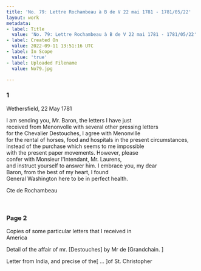 ```yaml
---
title: 'No. 79: Lettre Rochambeau à B de V 22 mai 1781 - 1781/05/22'
layout: work
metadata:
- label: Title
  value: 'No. 79: Lettre Rochambeau à B de V 22 mai 1781 - 1781/05/22'
- label: Created On
  value: 2022-09-11 13:51:16 UTC
- label: In Scope
  value: 'true'
- label: Uploaded Filename
  value: No79.jpg

---
```


<div class="pages">
<div id="translation-32541522">
<h3>1</h3>
<div class="page-content">
<p>Wethersfield, 22 May 1781</p>
<p>I am sending you, Mr. Baron, the letters I have just <br/>
received from Menonvolle with several other pressing letters <br/>
for the Chevalier Destouches, I agree with Menonville <br/>
for the rental of horses, food and hospitals in the present circumstances, instead of the purchase which seems to me impossible <br/>
with the present paper movements. However, please<br/>
confer with Monsieur l'Intendant, Mr. Laurens, <br/>
and instruct yourself to answer him. I embrace you, my dear<br/>
Baron, from the best of my heart, I found <br/>
General Washington here to be in perfect health.</p>
<p>Cte de Rochambeau </p>
</div>
</div>
<br />
<div id="translation-32541523">
<h3>Page 2</h3>
<div class="page-content">
<p>Copies of some particular letters that I received in <br/>
America</p>
<p>Detail of the affair of mr. <span class="unclear">[Destouches]</span> by Mr de <span class="unclear">[Grandchain. ]</span></p>
<p>Letter from India, and precise of the<span class="unclear">[ ... ]</span>of St. Christopher </p>
</div>
</div>
<br />
</div>

